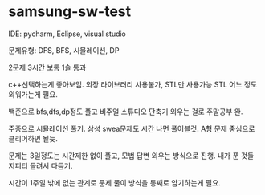 # samsung-sw-test

IDE: pycharm, Eclipse, visual studio

문제유형: DFS, BFS, 시뮬레이션, DP

2문제 3시간
보통 1솔 통과

c++선택하는게 좋아보임. 외장 라이브러리 사용불가, STL만 사용가능
STL 어느 정도 외워가는게 필요.

백준으로 bfs,dfs,dp정도 풀고 비주얼 스튜디오 단축기 외우는 걸로 주말공부 완.

주중으로 시뮬레이션 풀기.
삼성 swea문제도 시간 나면 풀어볼것.
A형 문제 중심으로 클리어하면 될듯.

문제는 3일정도는 시간제한 없이 풀고, 모법 답변 외우는 방식으로 진행.
내가 푼 것들 지피티 돌려서 다듬기.

시간이 1주일 밖에 없는 관계로 문제 풀이 방식을 통째로 암기하는게 필요.
